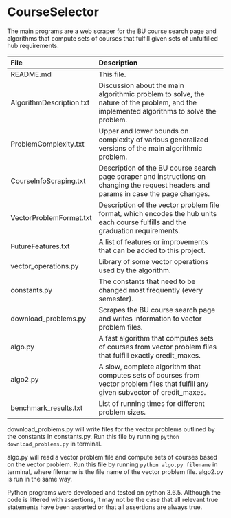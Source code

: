 # CourseSelector

The main programs are a web scraper for the BU course search page and algorithms that compute sets of courses that fulfill given sets of unfulfilled hub requirements.

| File | Description |
| :--- | :--- |
| README.md | This file. |
| AlgorithmDescription.txt | Discussion about the main algorithmic problem to solve, the nature of the problem, and the implemented algorithms to solve the problem. |
| ProblemComplexity.txt | Upper and lower bounds on complexity of various generalized versions of the main algorithmic problem. |
| CourseInfoScraping.txt | Description of the BU course search page scraper and instructions on changing the request headers and params in case the page changes. |
| VectorProblemFormat.txt | Description of the vector problem file format, which encodes the hub units each course fulfills and the graduation requirements. |
| FutureFeatures.txt | A list of features or improvements that can be added to this project. |
| vector\_operations.py | Library of some vector operations used by the algorithm. |
| constants.py | The constants that need to be changed most frequently (every semester). |
| download\_problems.py | Scrapes the BU course search page and writes information to vector problem files. |
| algo.py | A fast algorithm that computes sets of courses from vector problem files that fulfill exactly credit_maxes. |
| algo2.py | A slow, complete algorithm that computes sets of courses from vector problem files that fulfill any given subvector of credit\_maxes. |
| benchmark_results.txt | List of running times for different problem sizes.

download_problems.py will write files for the vector problems outlined by the constants in constants.py. Run this file by running `python download_problems.py` in terminal.

algo.py will read a vector problem file and compute sets of courses based on the vector problem.
Run this file by running `python algo.py filename` in terminal, where filename is the file name of the vector problem file.
algo2.py is run in the same way.

Python programs were developed and tested on python 3.6.5.
Although the code is littered with assertions, it may not be the case that all relevant true statements have been asserted or that all assertions are always true.
